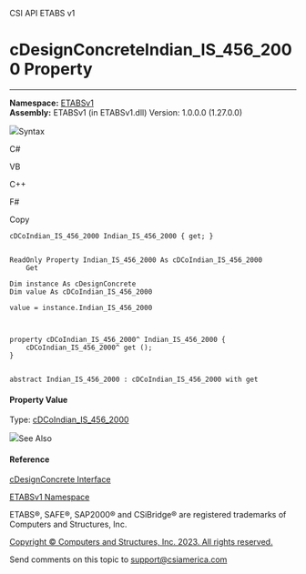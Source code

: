 ﻿

CSI API ETABS v1

# cDesignConcreteIndian_IS_456_2000 Property  
  
---  
  
**Namespace:** [ETABSv1](2780f1b8-2033-5289-2298-1cdb2a7508d9.htm)  
**Assembly:** ETABSv1 (in ETABSv1.dll) Version: 1.0.0.0 (1.27.0.0)

![](../icons/SectionExpanded.png)Syntax

C#

VB

C++

F#

Copy

    
    
    cDCoIndian_IS_456_2000 Indian_IS_456_2000 { get; }
    
    
    ReadOnly Property Indian_IS_456_2000 As cDCoIndian_IS_456_2000
    	Get
    
    Dim instance As cDesignConcrete
    Dim value As cDCoIndian_IS_456_2000
    
    value = instance.Indian_IS_456_2000
    
    
    
    property cDCoIndian_IS_456_2000^ Indian_IS_456_2000 {
    	cDCoIndian_IS_456_2000^ get ();
    }
    
    
    abstract Indian_IS_456_2000 : cDCoIndian_IS_456_2000 with get
    

#### Property Value

Type: [cDCoIndian_IS_456_2000](f394ca67-62c6-6d49-e752-fa4dbf1696ad.htm)

![](../icons/SectionExpanded.png)See Also

#### Reference

[cDesignConcrete Interface](692d8043-f8d2-9265-f110-3f37b97ae059.htm)

[ETABSv1 Namespace](2780f1b8-2033-5289-2298-1cdb2a7508d9.htm)

ETABS®, SAFE®, SAP2000® and CSiBridge® are registered trademarks of Computers
and Structures, Inc.  

[Copyright © Computers and Structures, Inc. 2023. All rights
reserved.](http://www.csiamerica.com)

Send comments on this topic to
[support@csiamerica.com](mailto:support%40csiamerica.com?Subject=CSI%20API%20ETABS%20v1)

